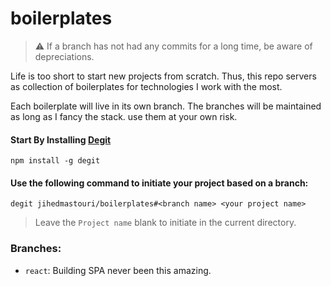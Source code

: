 # boilerplates

> :warning: If a branch has not had any commits for a long time, be aware of depreciations.

Life is too short to start new projects from scratch. Thus, this repo servers as collection of boilerplates for technologies I work with the most.

Each boilerplate will live in its own branch. The branches will be maintained as long as I fancy the stack. use them at your own risk.

#### Start By Installing [Degit](https://github.com/Rich-Harris/degit)

```
npm install -g degit
```

#### Use the following command to initiate your project based on a branch:
```
degit jihedmastouri/boilerplates#<branch name> <your project name>
```
> Leave the `Project name` blank to initiate in the current directory.

### Branches:

- `react`: Building SPA never been this amazing.



